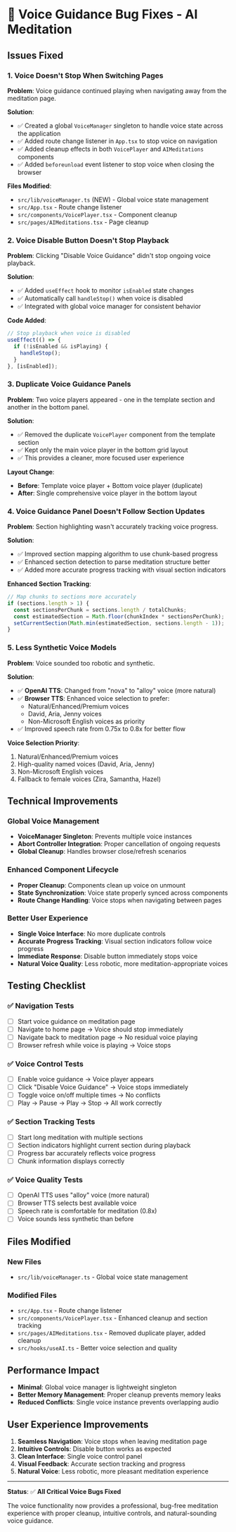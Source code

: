 # 🐛 Voice Guidance Bug Fixes - AI Meditation

## Issues Fixed

### 1. **Voice Doesn't Stop When Switching Pages**
**Problem**: Voice guidance continued playing when navigating away from the meditation page.

**Solution**:
- ✅ Created a global `VoiceManager` singleton to handle voice state across the application
- ✅ Added route change listener in `App.tsx` to stop voice on navigation
- ✅ Added cleanup effects in both `VoicePlayer` and `AIMeditations` components
- ✅ Added `beforeunload` event listener to stop voice when closing the browser

**Files Modified**:
- `src/lib/voiceManager.ts` (NEW) - Global voice state management
- `src/App.tsx` - Route change listener
- `src/components/VoicePlayer.tsx` - Component cleanup
- `src/pages/AIMeditations.tsx` - Page cleanup

### 2. **Voice Disable Button Doesn't Stop Playback**
**Problem**: Clicking "Disable Voice Guidance" didn't stop ongoing voice playback.

**Solution**:
- ✅ Added `useEffect` hook to monitor `isEnabled` state changes
- ✅ Automatically call `handleStop()` when voice is disabled
- ✅ Integrated with global voice manager for consistent behavior

**Code Added**:
```typescript
// Stop playback when voice is disabled
useEffect(() => {
  if (!isEnabled && isPlaying) {
    handleStop();
  }
}, [isEnabled]);
```

### 3. **Duplicate Voice Guidance Panels**
**Problem**: Two voice players appeared - one in the template section and another in the bottom panel.

**Solution**:
- ✅ Removed the duplicate `VoicePlayer` component from the template section
- ✅ Kept only the main voice player in the bottom grid layout
- ✅ This provides a cleaner, more focused user experience

**Layout Change**:
- **Before**: Template voice player + Bottom voice player (duplicate)
- **After**: Single comprehensive voice player in the bottom layout

### 4. **Voice Guidance Panel Doesn't Follow Section Updates**
**Problem**: Section highlighting wasn't accurately tracking voice progress.

**Solution**:
- ✅ Improved section mapping algorithm to use chunk-based progress
- ✅ Enhanced section detection to parse meditation structure better
- ✅ Added more accurate progress tracking with visual section indicators

**Enhanced Section Tracking**:
```typescript
// Map chunks to sections more accurately
if (sections.length > 1) {
  const sectionsPerChunk = sections.length / totalChunks;
  const estimatedSection = Math.floor(chunkIndex * sectionsPerChunk);
  setCurrentSection(Math.min(estimatedSection, sections.length - 1));
}
```

### 5. **Less Synthetic Voice Models**
**Problem**: Voice sounded too robotic and synthetic.

**Solution**:
- ✅ **OpenAI TTS**: Changed from "nova" to "alloy" voice (more natural)
- ✅ **Browser TTS**: Enhanced voice selection to prefer:
  - Natural/Enhanced/Premium voices
  - David, Aria, Jenny voices
  - Non-Microsoft English voices as priority
- ✅ Improved speech rate from 0.75x to 0.8x for better flow

**Voice Selection Priority**:
1. Natural/Enhanced/Premium voices
2. High-quality named voices (David, Aria, Jenny)  
3. Non-Microsoft English voices
4. Fallback to female voices (Zira, Samantha, Hazel)

## Technical Improvements

### **Global Voice Management**
- **VoiceManager Singleton**: Prevents multiple voice instances
- **Abort Controller Integration**: Proper cancellation of ongoing requests
- **Global Cleanup**: Handles browser close/refresh scenarios

### **Enhanced Component Lifecycle**
- **Proper Cleanup**: Components clean up voice on unmount
- **State Synchronization**: Voice state properly synced across components
- **Route Change Handling**: Voice stops when navigating between pages

### **Better User Experience**
- **Single Voice Interface**: No more duplicate controls
- **Accurate Progress Tracking**: Visual section indicators follow voice progress
- **Immediate Response**: Disable button immediately stops voice
- **Natural Voice Quality**: Less robotic, more meditation-appropriate voices

## Testing Checklist

### ✅ Navigation Tests
- [ ] Start voice guidance on meditation page
- [ ] Navigate to home page → Voice should stop immediately
- [ ] Navigate back to meditation page → No residual voice playing
- [ ] Browser refresh while voice is playing → Voice stops

### ✅ Voice Control Tests  
- [ ] Enable voice guidance → Voice player appears
- [ ] Click "Disable Voice Guidance" → Voice stops immediately
- [ ] Toggle voice on/off multiple times → No conflicts
- [ ] Play → Pause → Play → Stop → All work correctly

### ✅ Section Tracking Tests
- [ ] Start long meditation with multiple sections
- [ ] Section indicators highlight current section during playback
- [ ] Progress bar accurately reflects voice progress
- [ ] Chunk information displays correctly

### ✅ Voice Quality Tests
- [ ] OpenAI TTS uses "alloy" voice (more natural)
- [ ] Browser TTS selects best available voice
- [ ] Speech rate is comfortable for meditation (0.8x)
- [ ] Voice sounds less synthetic than before

## Files Modified

### New Files
- `src/lib/voiceManager.ts` - Global voice state management

### Modified Files
- `src/App.tsx` - Route change listener
- `src/components/VoicePlayer.tsx` - Enhanced cleanup and section tracking  
- `src/pages/AIMeditations.tsx` - Removed duplicate player, added cleanup
- `src/hooks/useAI.ts` - Better voice selection and quality

## Performance Impact
- **Minimal**: Global voice manager is lightweight singleton
- **Better Memory Management**: Proper cleanup prevents memory leaks
- **Reduced Conflicts**: Single voice instance prevents overlapping audio

## User Experience Improvements
1. **Seamless Navigation**: Voice stops when leaving meditation page
2. **Intuitive Controls**: Disable button works as expected
3. **Clean Interface**: Single voice control panel
4. **Visual Feedback**: Accurate section tracking and progress
5. **Natural Voice**: Less robotic, more pleasant meditation experience

---

**Status**: ✅ **All Critical Voice Bugs Fixed**

The voice functionality now provides a professional, bug-free meditation experience with proper cleanup, intuitive controls, and natural-sounding voice guidance.